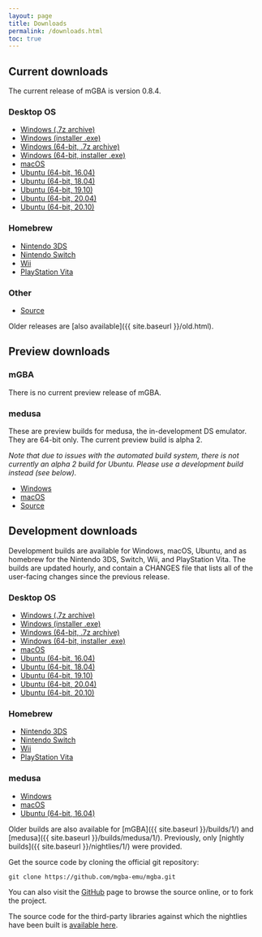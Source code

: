```yaml
---
layout: page
title: Downloads
permalink: /downloads.html
toc: true
---
```


Current downloads
-----------------

The current release of mGBA is version 0.8.4.

### Desktop OS
* [Windows (.7z archive)](https://github.com/mgba-emu/mgba/releases/download/0.8.4/mGBA-0.8.4-win32.7z)
* [Windows (installer .exe)](https://github.com/mgba-emu/mgba/releases/download/0.8.4/mGBA-0.8.4-win32-installer.exe)
* [Windows (64-bit, .7z archive)](https://github.com/mgba-emu/mgba/releases/download/0.8.4/mGBA-0.8.4-win64.7z)
* [Windows (64-bit, installer .exe)](https://github.com/mgba-emu/mgba/releases/download/0.8.4/mGBA-0.8.4-win64-installer.exe)
* [macOS](https://github.com/mgba-emu/mgba/releases/download/0.8.4/mGBA-0.8.4-osx.tar.xz)
* [Ubuntu (64-bit, 16.04)](https://github.com/mgba-emu/mgba/releases/download/0.8.4/mGBA-0.8.4-ubuntu64-xenial.tar.xz)
* [Ubuntu (64-bit, 18.04)](https://github.com/mgba-emu/mgba/releases/download/0.8.4/mGBA-0.8.4-ubuntu64-bionic.tar.xz)
* [Ubuntu (64-bit, 19.10)](https://github.com/mgba-emu/mgba/releases/download/0.8.4/mGBA-0.8.4-ubuntu64-eoan.tar.xz)
* [Ubuntu (64-bit, 20.04)](https://github.com/mgba-emu/mgba/releases/download/0.8.4/mGBA-0.8.4-ubuntu64-focal.tar.xz)
* [Ubuntu (64-bit, 20.10)](https://github.com/mgba-emu/mgba/releases/download/0.8.4/mGBA-0.8.4-ubuntu64-groovy.tar.xz)

### Homebrew
* [Nintendo 3DS](https://github.com/mgba-emu/mgba/releases/download/0.8.4/mGBA-0.8.4-3ds.7z)
* [Nintendo Switch](https://github.com/mgba-emu/mgba/releases/download/0.8.4/mGBA-0.8.4-switch.7z)
* [Wii](https://github.com/mgba-emu/mgba/releases/download/0.8.4/mGBA-0.8.4-wii.7z)
* [PlayStation Vita](https://github.com/mgba-emu/mgba/releases/download/0.8.4/mGBA-0.8.4-vita.7z)

### Other
* [Source](https://github.com/mgba-emu/mgba/archive/0.8.4.tar.gz)

Older releases are [also available]({{ site.baseurl }}/old.html).

Preview downloads
-----------------

### mGBA

There is no current preview release of mGBA.

### medusa

These are preview builds for medusa, the in-development DS emulator. They are 64-bit only. The current preview build is alpha 2.

_Note that due to issues with the automated build system, there is not currently an alpha 2 build for Ubuntu.
Please use a development build instead (see below)._

* [Windows](https://github.com/mgba-emu/mgba/releases/download/medusa-a2/medusa-a2-win64.7z)
* [macOS](https://github.com/mgba-emu/mgba/releases/download/medusa-a2/medusa-a2-osx.tar.xz)
* [Source](https://github.com/mgba-emu/mgba/archive/medusa-a2.tar.gz)

Development downloads
---------------------

Development builds are available for Windows, macOS, Ubuntu, and as homebrew for the Nintendo 3DS, Switch, Wii, and PlayStation Vita.
The builds are updated hourly, and contain a CHANGES file that lists all of the user-facing changes since the previous release.

### Desktop OS
* [Windows (.7z archive)](https://s3.amazonaws.com/mgba/mGBA-build-latest-win32.7z)
* [Windows (installer .exe)](https://s3.amazonaws.com/mgba/mGBA-build-installer-latest-win32.exe)
* [Windows (64-bit, .7z archive)](https://s3.amazonaws.com/mgba/mGBA-build-latest-win64.7z)
* [Windows (64-bit, installer .exe)](https://s3.amazonaws.com/mgba/mGBA-build-installer-latest-win64.exe)
* [macOS](https://s3.amazonaws.com/mgba/mGBA-build-latest-osx.tar.xz)
* [Ubuntu (64-bit, 16.04)](https://s3.amazonaws.com/mgba/mGBA-build-latest-ubuntu64-xenial.tar.xz)
* [Ubuntu (64-bit, 18.04)](https://s3.amazonaws.com/mgba/mGBA-build-latest-ubuntu64-bionic.tar.xz)
* [Ubuntu (64-bit, 19.10)](https://s3.amazonaws.com/mgba/mGBA-build-latest-ubuntu64-eoan.tar.xz)
* [Ubuntu (64-bit, 20.04)](https://s3.amazonaws.com/mgba/mGBA-build-latest-ubuntu64-focal.tar.xz)
* [Ubuntu (64-bit, 20.10)](https://s3.amazonaws.com/mgba/mGBA-build-latest-ubuntu64-groovy.tar.xz)

### Homebrew
* [Nintendo 3DS](https://s3.amazonaws.com/mgba/mGBA-build-latest-3ds.7z)
* [Nintendo Switch](https://s3.amazonaws.com/mgba/mGBA-build-latest-switch.7z)
* [Wii](https://s3.amazonaws.com/mgba/mGBA-build-latest-wii.7z)
* [PlayStation Vita](https://s3.amazonaws.com/mgba/mGBA-build-latest-vita.7z)

### medusa
* [Windows](https://s3.amazonaws.com/mgba/medusa-build-latest-win64.7z)
* [macOS](https://s3.amazonaws.com/mgba/medusa-build-latest-osx.tar.xz)
* [Ubuntu (64-bit, 16.04)](https://s3.amazonaws.com/mgba/medusa-build-latest-ubuntu64-xenial.tar.xz)

Older builds are also available for [mGBA]({{ site.baseurl }}/builds/1/) and [medusa]({{ site.baseurl }}/builds/medusa/1/).
Previously, only [nightly builds]({{ site.baseurl }}/nightlies/1/) were provided.

Get the source code by cloning the official git repository:

    git clone https://github.com/mgba-emu/mgba.git

You can also visit the [GitHub](https://github.com/mgba-emu/mgba/) page to browse the source online, or to fork the project.

The source code for the third-party libraries against which the nightlies have been built is [available here](https://github.com/mgba-emu/dependencies).
